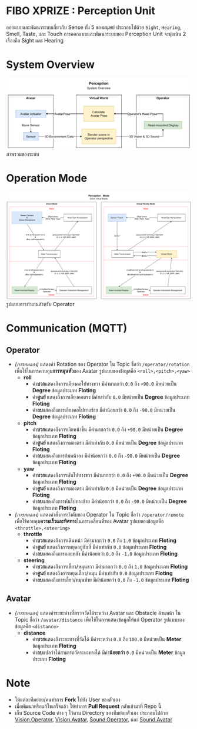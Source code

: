 # FIBO XPRIZE : Perception Unit
ออกแบบและพัฒนาระบบเกี่ยวกับ Sense ทั้ง 5 ของมนุษย์ ประกอบไปด้วย `Sight`, `Hearing`, Smell, Taste, และ Touch  การออกแบบและพัฒนาระบบของ Perception Unit จะมุ่งเน้น 2 เรื่องคือ Sight และ Hearing


# System Overview
![System Overview](src/img/Perception&#32;System&#32;Overview&#32;-&#32;2019-10-23&#32;C.png)
ภาพรวมของระบบ


# Operation Mode
![Operation Mode](src/img/Perception&#32;Mode&#32;-&#32;2019-09-26&#32;B.png)
รูปแบบการทำงานสำหรับ Operator


# Communication (MQTT)

## Operator
- *(การทดลอง)* แสดงค่า Rotation ของ Operator ใน Topic ชื่อว่า `/operator/rotation` เพื่อใช้ในการควบคุม**การหมุนหัว**ของ Avatar  รูปแบบของข้อมูลคือ `<roll>,<pitch>,<yaw>`
    - **roll**
      - ค่า**บวก**แสดงถึงการเอียงคอไปทางขวา มีค่ามากกว่า `0.0` ถึง `+90.0` มีหน่วยเป็น **Degree** ข้อมูลประเภท **Floting**
      - ค่า**ศูนย์** แสดงถึงการเอียงคอตรง มีค่าเท่ากับ `0.0`  มีหน่วยเป็น **Degree** ข้อมูลประเภท **Floting**
      - ค่า**ลบ**แสดงถึงการเอียงคอไปทางซ้าย มีค่าน้อยกว่า `0.0` ถึง `-90.0` มีหน่วยเป็น **Degree** ข้อมูลประเภท **Floting**
    - **pitch**
      - ค่า**บวก**แสดงถึงการเงิยหน้าขึ้น มีค่ามากกว่า `0.0` ถึง `+90.0` มีหน่วยเป็น **Degree** ข้อมูลประเภท **Floting**
      - ค่า**ศูนย์** แสดงถึงการมองตรง มีค่าเท่ากับ `0.0`  มีหน่วยเป็น **Degree** ข้อมูลประเภท **Floting**
      - ค่า**ลบ**แสดงถึงการก้มหน้าลง มีค่าน้อยกว่า `0.0` ถึง `-90.0` มีหน่วยเป็น **Degree** ข้อมูลประเภท **Floting**
    - **yaw**
      - ค่า**บวก**แสดงถึงการหันไปทางขวา มีค่ามากกว่า `0.0` ถึง `+90.0` มีหน่วยเป็น **Degree** ข้อมูลประเภท **Floting**
      - ค่า**ศูนย์** แสดงถึงการมองตรง มีค่าเท่ากับ `0.0`  มีหน่วยเป็น **Degree** ข้อมูลประเภท **Floting**
      - ค่า**ลบ**แสดงถึงการหันไปทางซ้าย มีค่าน้อยกว่า `0.0` ถึง `-90.0` มีหน่วยเป็น **Degree** ข้อมูลประเภท **Floting**
- *(การทดลอง)* แสดงคำสั่งการบังคับของ Operator ใน Topic ชื่อว่า `/operator/remote` เพื่อใช้ควบคุม**ความเร็วและทิศทาง**ในการเคลื่อนที่ของ Avatar  รูปแบของข้อมูลคือ `<throttle>,<steering>`
  - **throttle**
    - ค่า**บวก**แสดงถึงการเดินหน้า มีค่ามากกว่า `0.0` ถึง `1.0` ข้อมูลประเภท **Floting**
    - ค่า**ศูนย์** แสดงถึงการหยุดอยู่กับที่ มีค่าเท่ากับ `0.0` ข้อมูลประเภท **Floting**
    - ค่า**ลบ**แสดงถึงการถอยหลัง มีค่าน้อยกว่า `0.0` ถึง `-1.0` ข้อมูลประเภท **Floting**
  - **steering**
    - ค่า**บวก**แสดงถึงการเลี้ยว/หมุนขวา มีค่ามากกว่า `0.0` ถึง `1.0` ข้อมูลประเภท **Floting**
    - ค่า**ศูนย์** แสดงถึงการหยุดเลี้ยว/หมุน มีค่าเท่ากับ `0.0` ข้อมูลประเภท **Floting**
    - ค่า**ลบ**แสดงถึงการเลี้ยว/หมุนซ้าย มีค่าน้อยกว่า `0.0` ถึง `-1.0` ข้อมูลประเภท **Floting**

## Avatar
- *(การทดลอง)* แสดงค่าระยะห่างที่ตรวจวัดได้ระหว่าง Avatar และ Obstacle ด้านหน้า ใน Topic ชื่อว่า `/avatar/distance` เพื่อใช้ในการแสดงข้อมูลให้แก่ Operator  รูปแบบของข้อมูลคือ `<distance>`
  - **distance**
    - ค่า**บวก**แสดงถึงระยะทางที่วัดได้ มีค่าระหว่าง `0.0` ถึง `100.0` มีหน่วยเป็น **Meter** ข้อมูลประเภท **Floting**
    - ค่า**ลบ**แปลว่าไม่สามารถวัดระยะทางได้ มีค่า**น้อยกว่า** `0.0` มีหน่วยเป็น **Meter** ข้อมูลประเภท **Floting**

# Note
- ให้แต่ละทีมย่อย/คนทำการ **Fork** ไปยัง User ของตัวเอง
- เมื่อพัฒนาหรือแก้ใขเสร็จแล้ว ให้ทำการ **Pull Request** กลับเข้ามาที่ Repo นี้
- เก็บ Source Code ต่าง ๆ ไว้ตาม Directory ของทีมย่อยตัวเอง ประกอบไปด้วย [Vision.Operator](Vision.Operator), [Vision.Avatar](Vision.Avatar), [Sound.Operator](Sound.Operator), และ [Sound.Avatar](Sound.Avatar)
